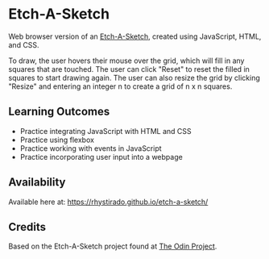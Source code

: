 # Etch-A-Sketch

Web browser version of an [Etch-A-Sketch](https://en.wikipedia.org/wiki/Etch_A_Sketch), created using JavaScript, HTML, and CSS.

To draw, the user hovers their mouse over the grid, which will fill in any squares that are touched. The user can click "Reset" to reset the filled in squares to start drawing again. The user can also resize the grid by clicking "Resize" and entering an integer n to create a grid of n x n squares.

## Learning Outcomes

- Practice integrating JavaScript with HTML and CSS
- Practice using flexbox
- Practice working with events in JavaScript
- Practice incorporating user input into a webpage

## Availability

Available here at: https://rhystirado.github.io/etch-a-sketch/

## Credits

Based on the Etch-A-Sketch project found at [The Odin Project](https://www.theodinproject.com/lessons/foundations-etch-a-sketch).